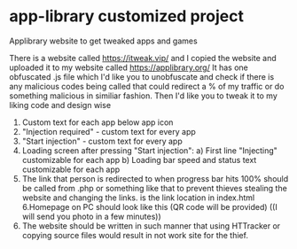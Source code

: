 # app-library customized project
Applibrary website to get tweaked apps and games

There is a website called https://itweak.vip/ and I copied the website and uploaded it to my website called https://applibrary.org/
It has one obfuscated .js file which I'd like you to unobfuscate and check if there is any malicious codes being called that
 could redirect a % of my traffic or do something malicious in similiar fashion. 
Then I'd like you to tweak it to my liking code and design wise


1. Custom text for each app below app icon
2. "Injection required" - custom text for every app
3. "Start injection" - custom text for every app
4. Loading screen after pressing "Start injection":
a) First line "Injecting" customizable for each app
b) Loading bar speed and status text customizable for each app
5. The link that person is redirected to when progress bar hits 100% should be called from .php or something like that to prevent thieves stealing the website and changing the links.
<span class="locker-link"></span> is the link location in index.html
6.Homepage on PC should look like this (QR code will be provided) ((I will send you photo in a few minutes))
7. The website should be written in such manner that using HTTracker or copying source files would result in not work site for the thief.
